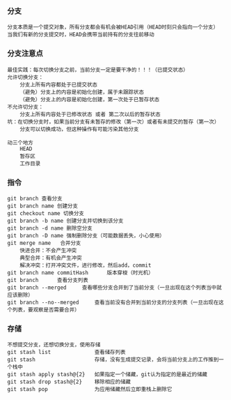 ### 分支
    分支本质是一个提交对象，所有分支都会有机会被HEAD引用（HEAD时刻只会指向一个分支）
    当我们有新的分支提交时，HEAD会携带当前持有的分支往前移动

### 分支注意点
    最佳实践：每次切换分支之前，当前分支一定是要干净的！！！（已提交状态）
    允许切换分支：
        分支上所有内容都处于已提交状态
        （避免）分支上的内容是初始化创建，属于未跟踪状态
        （避免）分支上的内容是初始化创建，第一次处于已暂存状态
    不允许切分支：
        分支上所有内容处于已修改状态 或者 第二次以后的暂存状态
    坑：在切换分支时，如果当前分支有未暂存的修改（第一次）或者有未提交的暂存（第一次）
        分支可以切换成功，但这种操作有可能污染其他分支
    
    动三个地方
        HEAD
        暂存区
        工作目录

### 指令
    git branch 查看分支
    git branch name 创建分支
    git checkout name 切换分支
    git branch -b name 创建分支并切换到该分支
    git branch -d name 删除空分支
    git branch -D name 强制删除分支（可能数据丢失，小心使用）
    git merge name   合并分支
        快进合并：不会产生冲突
        典型合并：有机会产生冲突
        解决冲突：打开冲突文件，进行修改，然后add，commit
    git branch name commitHash      版本穿梭（时光机）
    git branch      查看分支列表
    git branch --merged     查看哪些分支合并到了当前分支（一旦出现在这个列表当中就应该删除）
    git branch --no--merged     查看当前没有合并到当前分支的分支列表（一旦出现在这个列表，要观察是否需要合并）

### 存储
    不想提交分支，还想切换分支，使用存储
    git stash list              查看储存列表
    git stash                   存储，没有生成提交记录，会将当前分支上的工作推到一个栈中
    git stash apply stash@{2}   如果指定一个储藏，git认为指定的是最近的储藏
    git stash drop stash@{2}    移除相应的储藏
    git stash pop               为应用储藏然后立即重栈上删除它

